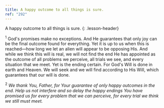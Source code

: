 ```yaml
---
title: A happy outcome to all things is sure.
ref: "292"
---
```


A happy outcome to all things is sure.
{: .lesson-header}

<sup>1</sup> God's promises make no exceptions. And He guarantees that
only joy can be the final outcome found for everything. Yet it is up to
us when this is reached—how long we let an alien will appear to be
opposing His. And while we think this will is real, we will not find the
end He has appointed as the outcome of all problems we perceive, all
trials we see, and every situation that we meet. Yet is the ending
certain. For God's Will is done in earth and Heaven. We will seek and we
will find according to His Will, which guarantees that our will is done.

<sup>2</sup> *We thank You, Father, for Your guarantee of only happy
outcomes in the end. Help us not interfere and so delay the happy
endings You have promised us for every problem that we can perceive, for
every trial we think we still must meet.*

